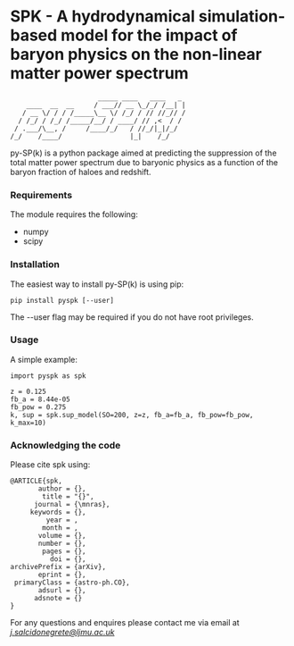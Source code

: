 # SPK - A hydrodynamical simulation-based model for the impact of baryon physics on the non-linear matter power spectrum
                          _____ ____   ____   _ 
        ____  __  __     / ___// __ \_/_/ /__| |
       / __ \/ / / /_____\__ \/ /_/ / // //_// /
      / /_/ / /_/ /_____/__/ / ____/ // ,<  / / 
     / .___/\__, /     /____/_/   / //_/|_|/_/  
    /_/    /____/                 |_|    /_/    

py-SP(k) is a python package aimed at predicting the suppression of the total matter power spectrum due to baryonic physics as a function of the baryon fraction of haloes and redshift.

### Requirements

The module requires the following:

- numpy
- scipy

### Installation

The easiest way to install py-SP(k) is using pip:

```
pip install pyspk [--user]
```

The --user flag may be required if you do not have root privileges.

### Usage

A simple example:

```
import pyspk as spk

z = 0.125
fb_a = 8.44e-05
fb_pow = 0.275
k, sup = spk.sup_model(SO=200, z=z, fb_a=fb_a, fb_pow=fb_pow, k_max=10)

```


### Acknowledging the code

Please cite spk using:


```
@ARTICLE{spk,
       author = {},
        title = "{}",
      journal = {\mnras},
     keywords = {},
         year = ,
        month = ,
       volume = {},
       number = {},
        pages = {},
          doi = {},
archivePrefix = {arXiv},
       eprint = {},
 primaryClass = {astro-ph.CO},
       adsurl = {},
      adsnote = {}
}
```
For any questions and enquires please contact me via email at *j.salcidonegrete@ljmu.ac.uk*


